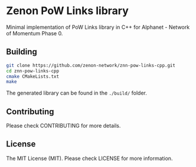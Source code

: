 # Zenon PoW Links library

Minimal implementation of PoW Links library in C++ for Alphanet - Network of Momentum Phase 0.

## Building

```bash
git clone https://github.com/zenon-network/znn-pow-links-cpp.git
cd znn-pow-links-cpp
cmake CMakeLists.txt
make
```

The generated library can be found in the `./build/` folder.

## Contributing

Please check CONTRIBUTING for more details.

## License

The MIT License (MIT). Please check LICENSE for more information.

